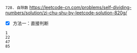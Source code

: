 
`728. 自除数` https://leetcode-cn.com/problems/self-dividing-numbers/solution/zi-chu-shu-by-leetcode-solution-820g/
- [x] 方法一：直接判断

```
1
22
47
85
```

